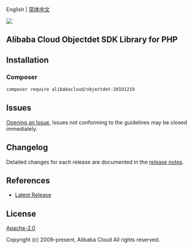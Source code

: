 English | [简体中文](README-CN.md)

![](https://aliyunsdk-pages.alicdn.com/icons/AlibabaCloud.svg)

## Alibaba Cloud Objectdet SDK Library for PHP

## Installation

### Composer

```bash
composer require alibabacloud/objectdet-20191219
```

## Issues

[Opening an Issue](https://github.com/aliyun/alibabacloud-sdk/issues/new), Issues not conforming to the guidelines may be closed immediately.

## Changelog

Detailed changes for each release are documented in the [release notes](./ChangeLog.txt).

## References

* [Latest Release](https://github.com/aliyun/alibabacloud-sdk)

## License

[Apache-2.0](http://www.apache.org/licenses/LICENSE-2.0)

Copyright (c) 2009-present, Alibaba Cloud All rights reserved.

